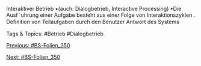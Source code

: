 Interaktiver Betrieb
•(auch: Dialogbetrieb, Interactive Processing)
•Die Ausf¨uhrung einer Aufgabe besteht aus einer Folge von Interaktionszyklen .
Deﬁnition von Teilaufgaben durch den Benutzer
Antwort des Systems

   Tags & Topics:
   #Betrieb
   #Dialogbetrieb

[Previous: #BS-Folien_350](BS-Folien_350.md)

[Next: #BS-Folien_350](BS-Folien_350.md)